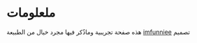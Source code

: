 # ملعلومات
 هذه صفحة تجريبية وماذُكر فيها مجرد خيال من الطبيعة
[imfunniee](https://imfunniee.github.io/) تصميم
